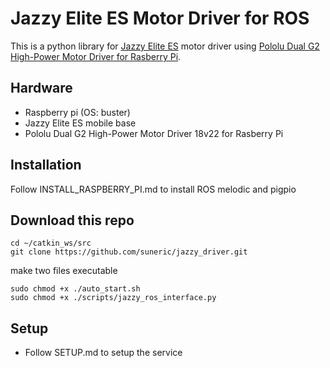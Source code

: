 # Jazzy Elite ES Motor Driver for ROS

This is a python library for [Jazzy Elite ES](https://www.pridemobility.com/jazzy-power-chairs/jazzy-elite-es/) motor driver using [Pololu Dual G2 High-Power Motor Driver for Rasberry Pi](https://www.pololu.com/product/3754).


## Hardware
- Raspberry pi (OS: buster)
- Jazzy Elite ES mobile base
- Pololu Dual G2 High-Power Motor Driver 18v22 for Rasberry Pi

## Installation
Follow INSTALL_RASPBERRY_PI.md to install ROS melodic and pigpio

## Download this repo
```
cd ~/catkin_ws/src
git clone https://github.com/suneric/jazzy_driver.git
```
make two files executable
```
sudo chmod +x ./auto_start.sh
sudo chmod +x ./scripts/jazzy_ros_interface.py
```

## Setup
- Follow SETUP.md to setup the service

